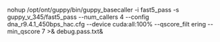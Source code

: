 nohup /opt/ont/guppy/bin/guppy_basecaller -i fast5_pass -s guppy_v_345/fast5_pass --num_callers 4 --config dna_r9.4.1_450bps_hac.cfg --device cuda:all:100% --qscore_filt
ering --min_qscore 7 >& debug.pass.txt&
